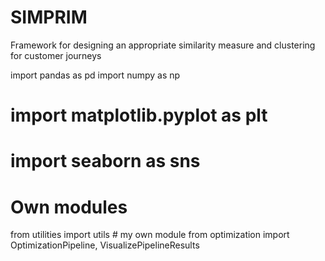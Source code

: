 # SIMPRIM
Framework for designing an appropriate similarity measure and clustering for customer journeys

import pandas as pd
import numpy as np
# import matplotlib.pyplot as plt
# import seaborn as sns

# Own modules
from utilities import utils # my own module
from optimization import OptimizationPipeline, VisualizePipelineResults
